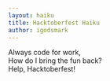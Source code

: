 ```yaml
---
layout: haiku
title: Hacktoberfest Haiku
author: igodsmark
---  
```

  
Always code for work,  
How do I bring the fun back?  
Help, Hacktoberfest!  